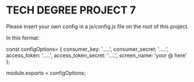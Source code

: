 # TECH DEGREE PROJECT 7

Please insert your own config in a js/config.js file on the root of this project.

In this format:

const configOptions=  {
      consumer_key:         '.....',
      consumer_secret:      '.....',
      access_token:         '.....',
      access_token_secret:  '.....',
      screen_name: 'your @ here'
      };

module.exports = configOptions;
